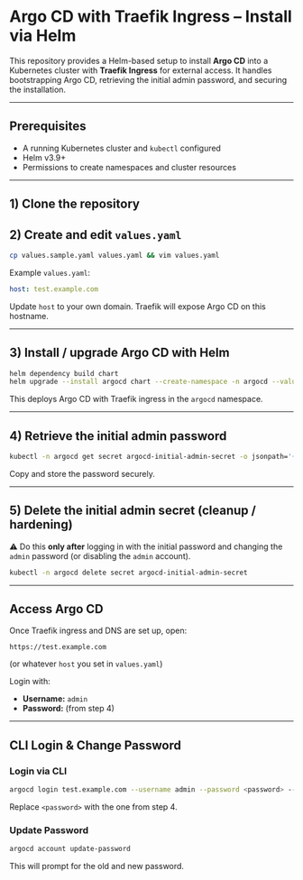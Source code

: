 # Argo CD with Traefik Ingress – Install via Helm

This repository provides a Helm-based setup to install **Argo CD** into a Kubernetes cluster with **Traefik Ingress** for external access.
It handles bootstrapping Argo CD, retrieving the initial admin password, and securing the installation.

---

## Prerequisites

* A running Kubernetes cluster and `kubectl` configured
* Helm v3.9+
* Permissions to create namespaces and cluster resources

---

## 1) Clone the repository

## 2) Create and edit `values.yaml`

```bash
cp values.sample.yaml values.yaml && vim values.yaml
```

Example `values.yaml`:

```yaml
host: test.example.com
```

Update `host` to your own domain.
Traefik will expose Argo CD on this hostname.

---

## 3) Install / upgrade Argo CD with Helm

```bash
helm dependency build chart
helm upgrade --install argocd chart --create-namespace -n argocd --values values.yaml
```

This deploys Argo CD with Traefik ingress in the `argocd` namespace.

---

## 4) Retrieve the initial admin password

```bash
kubectl -n argocd get secret argocd-initial-admin-secret -o jsonpath='{.data.password}' | base64 -d && echo
```

Copy and store the password securely.

---

## 5) Delete the initial admin secret (cleanup / hardening)

⚠️ Do this **only after** logging in with the initial password and changing the `admin` password (or disabling the `admin` account).

```bash
kubectl -n argocd delete secret argocd-initial-admin-secret
```

---

## Access Argo CD

Once Traefik ingress and DNS are set up, open:

```
https://test.example.com
```

(or whatever `host` you set in `values.yaml`)

Login with:

* **Username:** `admin`
* **Password:** (from step 4)

---

## CLI Login & Change Password

### Login via CLI

```bash
argocd login test.example.com --username admin --password <password> --insecure
```

Replace `<password>` with the one from step 4.

### Update Password

```bash
argocd account update-password
```

This will prompt for the old and new password.
